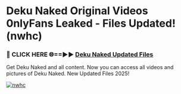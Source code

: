 # Deku Naked Original Videos 0nlyFans Leaked - Files Updated! (nwhc)

<h3>🔴 CLICK HERE 🌐==►► <a href="https://tinyurl.com/up5wt9bj" rel="nofollow">Deku Naked Updated Files</a></h3>

Get Deku Naked and all content. Now you can access all videos and pictures of Deku Naked. New Updated Files 2025!

[![nwhc](https://i.imgur.com/ABiUzMV.gif)](https://tinyurl.com/up5wt9bj)
